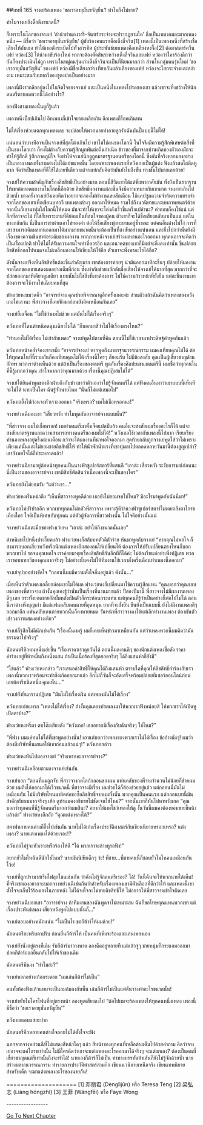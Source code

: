 ##บทที่ 165 จางเย่ร้องเพลง ‘ขอเราอายุมั่นขวัญยืน’!
ทำไมถึงไม่ขาย?

ทำไมจางเย่ถึงดื้อดึงขนาดนี้?

ก็เพราะในโลกของจางเย่ ‘ลำนำทำนองวารี-จันทร์กระจ่างจะปรากฏยามใด’ ถือเป็นเพลงอมตะมากเพลงหนึ่ง — มีชื่อว่า ‘ขอเราอายุมั่นขวัญยืน’ ผู้ขับร้องคนแรกคือเติ้งลี่จวิน[1] เพลงนี้เป็นเพลงหนึ่งที่สร้างชื่อเสียงให้กับเธอ ทำให้เธอดังระเบิดไปทั่วสารทิศ ผู้ประพันธ์บทเพลงคือเหลียงหงจื้อ[2] ต่อมาสตาร์ควีนเฟย์ หว่อง[3] ได้นำมาขับร้องใหม่ หากจะต้องตัดสินระหว่างเติ้งลี่จวินและเฟย์ หว่องว่าใครร้องดีกว่ากันก็คงประเมินไม่ถูก เพราะในหมู่คนรุ่นเก่าเติ้งลี่จวินจะเป็นที่นิยมมากกว่า ส่วนในกลุ่มคนรุ่นใหม่ ‘ขอเราอายุมั่นขวัญยืน’ ของเฟย์ หว่องมีชื่อเสียงกว่า เทียบกันแล้วเสียงของเฟย์ หว่องจะใสกระจ่างและสง่างาม เหมาะสมกับบทกวีของซูตงปอเป็นอย่างมาก

เพลงนี้ฝังรากลึกอยู่ลงไปในจิตใจของจางเย่ และเป็นหนึ่งในเพลงโปรดของเขา แล้วเขาจะทิ้งขว้างให้นักดนตรีตาบอดพวกนี้ได้อย่างไร?

ลองฟังสามเพลงนั่นดูก็รู้แล้ว

เพลงหนึ่งป็อปเกินไป อีกเพลงก็เข้าใจยากเหลือเกิน อีกเพลงก็ร็อคเกินทน

ไม่ได้เรื่องห่วยแตกทุกเพลงเลย จะปล่อยให้พวกนายทำลายลูกรักฉันป่นปี้แบบนี้ไม่ได้!

แน่นอนว่าบางทีอาจเป็นจางเย่ที่สุดโต่งเกินไป เขาไม่ใช่คนของโลกนี้ ในใจจึงมีความรู้สึกพิเศษต่อสิ่งที่เป็นของโลกเก่า ก็คงไม่ต่างกับความรู้สึกผูกพันต่อถิ่นกำเนิด ข้าวของที่มาจากบ้านเกิดของตัวเองมักจะทำให้รู้สึกดี รู้สึกภาคภูมิใจ จึงทำให้จางเย่นึกดูถูกมาตรฐานดนตรีของโลกนี้ ซึ่งอันที่จริงหากมองอย่างเป็นกลาง เพลงทั้งสามต่างไม่ได้แย่ขนาดนั้น โดยเฉพาะเพลงแรกที่หวังเกอเป็นผู้แต่ง ฟังแล้วสดใสติดหูมาก จัดว่าเป็นเพลงที่ดีใช้ได้เลยทีเดียว
แต่จางเย่กลับคิดว่ามันยังไม่ถึงขั้น ห่างชั้นไปมากเลยด้วย!

จางเย่ให้ความสำคัญกับเรื่องลิขสิทธิ์เป็นอย่างมาก ตอนนี้ชีวิตเขาได้แต่พึ่งพาอาศัยมัน ทั้งยังเป็นรากฐานให้เขาต่อยอดผลงานในโลกนี้อีกด้วย ลิขสิทธิ์ผลงานแต่ละชิ้นจึงมีความหมายกับเขามาก จนมากเกินไปด้วยซ้ำ บางครั้งจางเย่ยังเคยคิดว่าอยากจะลองไม่ทำงานเลยสักเดือน ใช้แคปซูลความจำค้นความทรงจำจากโลกของเขาเพื่อเขียนบทกวี บทเพลงต่างๆ ออกมาให้หมด รวมไปถึงนวนิยายและบทภาพยนตร์ด้วย จากนั้นก็เอามาทุ่มใส่โลกนี้ให้หมด มันจะทำให้เขาจะโด่งดังเร็วขึ้นหรือเปล่านะ? คำตอบก็คงใช่แน่ แต่อีกทีอาจจะไม่ ที่ใช่ก็เพราะงานที่ดีย่อมเป็นที่สนใจของผู้คน ตัวเขาก็จะได้ชื่อเสียงกลับมาเป็นแน่ แต่ในทางกลับกัน นี่เป็นการฆ่าห่านเอาไข่ทองคำ ต่อให้ชื่อเสียงพุ่งทะยานอยู่ชั่วขณะ แต่คนอื่นต่างไม่โง่ การที่เขาสามารถคิดผลงานออกมาได้มากมายขนาดนั้นจะต้องเป็นที่สงสัยอย่างแน่นอน และยิ่งไปกว่านั้นยังมีเรื่องของความชินชาต่อระดับของผลงาน หากภายหลังจางเย่สร้างผลงานอะไรออกมา ทุกคนอาจจะคิดว่าเป็นเรื่องปกติ ทำให้ไม่ได้รับความสนใจเท่าที่ควรอีก และอนาคตของเขาก็มีแต่จะดิ่งลงเท่านั้น ขืนปล่อยลิขสิทธิ์ออกไปหมดจนไม่เหลือผลงานให้เขียนให้ใช้อีก ตัวเขาจะพึ่งพาอะไรได้อีก?

ดังนั้นจางเย่จึงเห็นลิขสิทธิ์แต่ละชิ้นสำคัญมาก เขาต้องการค่อยๆ นำมันออกมาทีละชิ้นๆ ปล่อยให้ผลงานจากโลกของเขาแสดงผลอย่างเต็มที่ก่อน ซึ่งเท่ากับช่วยผลักดันชื่อเสียงให้จางเย่ได้มากที่สุด มากกว่าที่จะปล่อยออกมาทีเดียวตูมเดียว แบบนั้นไม่ใช่สิ่งที่เขาต้องการ ไม่ใช่ความก้าวหน้าที่ยั่งยืน แต่ละชิ้นงานเขาต้องการจะใช้งานให้เฉียบคมที่สุด

ฟางเว่ยหงขมวดคิ้ว “อาจารย์จาง คุณช่วยพิจารณาดูอีกครั้งเถอะค่ะ ส่วนตัวแล้วฉันคิดว่าเพลงของหวังเกอไม่เลวนะ พี่สาวจางที่เคยฟังมาก่อนยังคิดเหมือนกันเลย”

จางเย่ยิ้มเจื่อน “ไม่ใช่ว่าผมไม่ช่วย แต่มันไม่ได้เรื่องจริงๆ”

หวังเกอที่โดนตำหนิอดฉุนเฉียวไม่ได้ “ก็บอกมาสิว่าไม่ได้เรื่องตรงไหน?”

“ทำนองไม่ได้เรื่อง ไม่เข้ากับเพลง” จางเย่พูดไปตามที่คิด ตอนนี้ไม่ใช่เวลามาประดิษฐ์คำพูดกันแล้ว

หวังเกอหน้าคล้ำจ้องเขาเขม็ง “อาจารย์จางเย่ หากพูดถึงมาตรฐานวรรณกรรม ผมคงเทียบคุณไม่ได้ ต่อให้ทุกคนในที่นี้รวมกันก็คงเทียบคุณไม่ได้ เรื่องนี้ใครๆ ก็ยอมรับ ไม่มีข้อสงสัย คุณเป็นผู้เชี่ยวชาญด้านอักษร พวกเราต่างเห็นด้วย แต่ถ้าเป็นเรื่องของดนตรี พูดกันเรื่องศิลปะแขนงดนตรีนี้ ผมเชื่อว่าทุกคนในที่นี้รู้มากกว่าคุณ เข้าใจมากกว่าคุณมากด้วย เรื่องนี้คุณปฏิเสธไม่ได้”

จางเย่ได้ยินคำพูดของอีกฝ่ายถึงกับขำ เขาว่าตัวเองว่าไม่รู้จักดนตรีได้ แต่ฟังคนอื่นมาว่าเขาแบบนี้เห็นทีจะไม่ได้ นายเป็นใคร ฉันรู้จักนายไหม “นั่นก็ไม่แน่เสมอไป”

หวังเกออึ้งไปก่อนจะหัวเราะออกมา “จริงเหรอ? ผมไม่เชื่อหรอกนะ!”

จางหย่วนฉีมองเขา “เสี่ยวหวัง ทำไมพูดกับอาจารย์จางแบบนั้น?”

“พี่สาวจาง ผมไม่เชื่อหรอก! ผมทำดนตรีมาตั้งเจ็ดแปดปีแล้ว คนอื่นจะสงสัยผมเรื่องอะไรก็ได้ แต่จะสงสัยมาตรฐานและความสามารถทางดนตรีของผมไม่ได้!” หวังเกอใช้เวลากับเพลงนี้ไปมาก เรียบเรียงทำนองเพลงอยู่ครึ่งค่อนเดือน กว่าจะได้ผลงานที่น่าพอใจออกมา สุดท้ายกลับถูกจางเย่พูดใส่ว่าไม่เพราะเพียงแค่นั้นและไม่ยอมขายลิขสิทธิ์ให้ ทำให้น้ำพักน้ำแรงที่เขาทุ่มเทไปตลอดหลายวันมานี้ต้องสูญเปล่า? เขายังพอใจได้ก็ประหลาดแล้ว!

จางหย่วนฉียามอยู่ต่อหน้าทุกคนเป็นนางฟ้าซูเปอร์สตาร์ที่แสนดี “เอาล่ะ เสี่ยวหวัง ระงับอารมณ์ก่อนนะ นี่เป็นงานของอาจารย์จาง เขามีสิทธิ์ตัดสินว่าเนื้อเพลงนี้จะเป็นของใคร”

หวังเกอยังไม่ยอมรับ “แต่ว่าเขา…”

ฟางเว่ยหงเริ่มหน้าตึง “เห็นพี่สาวจางพูดดีด้วย เธอยังไม่ยอมจบใช่ไหม? มีอะไรมาพูดกับฉันนี่มา!”

หวังเกอไม่ปริปากอีก พวกเขาทุกคนไม่กลัวพี่สาวจาง เพราะรู้ดีว่านางฟ้าซูเปอร์สตาร์ไม่เคยถลึงตาโกรธเคืองใคร ใจดีเป็นพิเศษกับทุกคน แต่ตัวผู้จัดการพี่สาวฟางนั้น ไม่ใจดีอย่างนั้นแน่

จางหย่วนฉีแตะมือของฟางเว่ยหง “เอาล่ะ อย่าให้ถึงขนาดนั้นเลย”

ตำหนิเขาไปหนึ่งประโยคแล้ว ฟางเว่ยหงก็สลับบทตัวดีตัวร้าย หันมาพูดกับจางเย่ “หากคุณไม่พอใจ ก็สามารถบอกเสี่ยวหวังหรือนักแต่งเพลงอีกสองคนให้เปลี่ยนได้ ต้องการให้ปรับเปลี่ยนตรงไหนก็บอกพวกเขาไป รอจนคุณพอใจ เราค่อยมาคุยเรื่องลิขสิทธิ์กันอีกทีก็ได้ค่ะ ไม่ต้องรีบแต่อย่าเพิ่งปฏิเสธ พวกเราชอบบทกวีของคุณมากจริงๆ ไม่อย่างนั้นคงไม่ให้ทีมงานใช้เวลาตั้งครึ่งเดือนทำเพลงนี้ออกมา”

จางเย่จุปากอย่างขัดใจ “กลอนนี้ผมมีความตั้งใจอื่นอยู่แล้ว ดังนั้น…”

เมื่อเห็นว่าตัวเพลงเกลี้ยกล่อมเขาไม่ได้ผล ฟางเว่ยหงก็เปลี่ยนมาใช้ความรู้สึกแทน “คุณบอกว่าคุณชอบเพลงของพี่สาวจาง ถ้างั้นคุณคงรู้ว่านั่นเป็นเรื่องที่นานมากแล้ว ปีสองปีมานี้ พี่สาวจางไม่มีผลงานเพลงดีๆ เลย กระทั่งยอดขายอัลบั้มหลังเปิดตัวก็กระท่อนกระแท่น แต่ทุกคนก็รู้ว่าเป็นอย่างนี้ต่อไปไม่ได้ ตอนนี้เราต่างพึ่งบุญเก่า มีแต่แฟนคลับเดนตายที่อุดหนุน ยากที่จะยั่งยืน ขืนยังเป็นแบบนี้ ยังไม่มีงานเพลงดีๆ ออกมาอีก แฟนคลับเดนตายพวกนั้นก็คงหายหมด วันหน้าพี่สาวจางคงได้แต่เลิกทำงานเพลง ต้องผันตัวเข้าวงการแสดงอย่างเดียว”

จางเย่ก็รู้สึกไม่ดีนักเช่นกัน “เรื่องนั้นผมรู้ ผมก็เคยเห็นข่าวมาเหมือนกัน แต่ว่าเพลงพวกนี้ผมคิดว่ามันธรรมดาไปจริงๆ”

นักดนตรีอีกคนหนึ่งเอ่ยขึ้น “เรื่องราคาเราคุยกันได้ ตอนนี้ผลงานดีๆ ของนักแต่งเพลงชื่อดัง ราคาคำร้องอยู่ที่ห้าหมื่นถึงหนึ่งแสน ถ้าเป็นเนื้อร้องที่สุดยอดจริงๆ ได้ถึงแสนห้าก็ยังมี”

“ใช่แล้ว” ฟางเว่ยหงกล่าว “เราเสนอค่าสิทธิ์ให้คุณได้ถึงแสนห้า ตราบใดที่คุณให้ลิขสิทธิ์คำร้องกับเรา เพลงนี้พวกเราพร้อมจะทำซิงเกิลออกมาแล้ว อีกไม่กี่วันก็จะอัดเสร็จพร้อมปล่อยทีเซอร์ออนไลน์ก่อน เลยต้องรีบนิดหนึ่ง คุณเห็น…”

จางเย่ยังยืนกรานปฏิเสธ “มันไม่ใช่เรื่องเงิน แต่เพลงมันไม่ได้เรื่อง”

หวังเกอเอ่ยแทรก “เพลงไม่ได้เรื่อง? ถ้างั้นคุณลองทำเพลงมาให้พวกเราฟังหน่อยสิ ให้พวกเราได้เปิดหูเปิดตาบ้าง?”

ฟางเว่ยหงหรี่ตา ตบโต๊ะเสียงดัง “หวังเกอ! เธออยากมีเรื่องกับฉันจริงๆ ใช่ไหม?”

“พี่ฟาง ผมแค่ทนไม่ได้ที่เขาพูดอย่างนั้น! เอาแต่บอกว่าเพลงของพวกเราไม่ได้เรื่อง ข้ออ้างชัดๆ! ผมว่าต้องมีบริษัทอื่นเสนอให้เขาก่อนแล้วแน่ๆ!” หวังเกอกล่าว

ฟางเว่ยหงหันไปมองจางเย่ “จริงเหรอคะอาจารย์จาง?”

จางหย่วนฉีเหลือบตามองจางเย่เช่นกัน

จางเย่บอก “ตอนที่ผมถูกจับ พี่สาวจางกดไลก์กลอนของผม แฟนคลับของพี่จางจำนวนไม่น้อยก็ช่วยผมด้วย ผมถึงได้ออกมาได้เร็วขนาดนี้ พี่สาวจางมีเรื่อง ผมช่วยได้ก็ต้องช่วยอยู่แล้ว แต่กลอนนี่มันไม่เหมือนกัน ไม่มีบริษัทไหนมาติดต่อขอซื้อลิขสิทธิ์จากผมทั้งนั้น พวกคุณเป็นคนแรก แต่กลอนบทนี้มันสำคัญกับผมมากจริงๆ เฮ้อ ดูท่าผมคงอธิบายไม่ชัดเจนใช่ไหม?” จากนั้นเขาก็หันไปหาหวังเกอ “คุณบอกว่าทุกคนที่นี่รู้จักดนตรีมากกว่าผมสินะ? อยากให้ผมโชว์เพลงให้ดู งั้นวันนี้ผมคงต้องยอมขายขี้หน้าแล้วล่ะ”
ฟางเว่ยหงอึกอัก “คุณแต่งเพลงได้?”

สตาฟหลายคนต่างก็อึ้งไปเช่นกัน นายไม่ได้เก่งเรื่องประวัติศาสตร์กับเขียนนิยายหรอกเหรอ? แต่งเพลง? นายแต่งเพลงได้ด้วยเรอะ!?

หวังเกอไม่รู้จะหัวเราะหรือร้องไห้ดี “ได้ พวกเราจะล้างหูรอฟัง!”

อยากยั่วโมโหฉันดีนักใช่ไหม? นายมันนิสัยเด็กๆ ว่ะ! พี่ชาย...พี่ชายคนนี้ก็ชอบยั่วโมโหคนเหมือนกันโว้ย!

จางเย่ที่ถูกปรามาสเริ่มไฟลุกโชนเช่นกัน ว่าฉันไม่รู้จักดนตรีเรอะ? ได้! วันนี้ฉันจะให้พวกนายได้เห็น! ที่จริงเขาเองอยากจะบอกจางหย่วนฉีเช่นกันว่าสำหรับเรื่องเพลงเขามีตัวเลือกที่ดีกว่าให้ และเพลงนี้เขาตั้งใจจะเก็บไว้ร้องเองในภายหลัง ไม่ได้จงใจจะไม่ขายลิขสิทธิ์ให้ ไม่อยากให้พี่สาวจางเข้าใจผิดเลย

จางหย่วนฉีบอกเขา “อาจารย์จาง ถ้าทีมงานของฉันพูดจาไม่เหมาะสม ฉันก็ขอโทษคุณแทนพวกเขา แต่เรื่องประพันธ์เพลง เสี่ยวหวังพูดไปแบบนั้นก็…”

จางเย่ตอบอย่างหนักแน่น “ไม่เป็นไร ขอกีต้าร์ให้ผมด้วย!”

นักดนตรีกะพริบตาปริบ ก่อนยื่นกีต้าร์ให้ เป็นคนที่เพิ่งจะร้องและเล่นเพลงเอง

จางเย่ยังนั่งอยู่ตรงที่เดิม รับกีต้าร์มาวางพาด ลองดีดอยู่หลายที แต่แล้วจู่ๆ ชายหนุ่มก็กระแอมออกมา ปลดกีต้าร์ออกยื่นกลับไปให้เจ้าของเดิม

นักดนตรีมึนงง “ทำไมล่ะ?”

จางเย่บอกอย่างเก้อกระดาก “ผมเล่นกีต้าร์ไม่เป็น”

คนทั้งห้องฟังแล้วแทบจะเป็นลมล้มลงกับพื้น เล่นกีต้าร์ไม่เป็นแต่ดันวางท่าอะไรขนาดนั้น!

จางเย่ขยับไมโครโฟนที่อยู่ตรงหน้า ลองพูดเสียงลงไป “ต่อไปผมจะร้องเพลงให้ทุกคนหนึ่งเพลง เพลงนี้มีชื่อว่า ‘ขอเราอายุมั่นขวัญยืน’”

หวังเกอแอบแสยะปาก

นักดนตรีอีกหลายคนต่างใจลอยไม่ได้ตั้งใจจะฟัง

นอกจากจางหย่วนฉีที่ไม่แสดงสีหน้าใดๆ แล้ว สีหน้าของทุกคนที่เหลือต่างเต็มไปด้วยคำถาม คิดว่าจางเย่อาจจะแค่โกรธเท่านั้น ไม่มีใครคิดว่าเขาจะแต่งเพลงอะไรออกมาได้จริงๆ จะแต่งเพลง? ต้องเป็นคนที่เชี่ยวชาญดนตรีเท่านั้นถึงจะทำได้! นายเองกีต้าร์ก็ไม่เป็น ท่าทางบรรทัดห้าเส้นก็ยังไม่รู้จักด้วยซ้ำ นายสร้างผลงานวรรณกรรม ทำรายการประวัติศาสตร์สามก๊ก เขียนนวนิยายเหนือจริง เขียนเทพนิยายสำหรับเด็ก จะมาแต่งเพลงอะไรของนายกัน!


====================
[1] 邓丽君 (Dènglìjūn) หรือ Teresa Teng
[2] 梁弘志 (Liáng hóngzhì)
[3] 王菲 (Wángfēi) หรือ Faye Wong

*-*-*-*-*-*-*-*-*-*-*-*-*-*-*-*-*-*



[Go To Next Chapter]( ./68.md)